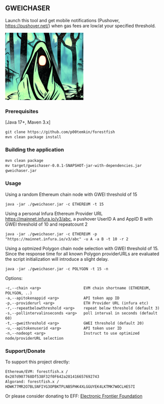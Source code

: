 ## GWEICHASER

Launch this tool and get mobile notifications (Pushover, <https://pushover.net/>) when gas fees are low/at your specified threshold.

![alt text](https://github.com/p00temkin/gweichaser/blob/master/img/gweichase.png?raw=true)

### Prerequisites

[Java 17+, Maven 3.x]

   ```
git clone https://github.com/p00temkin/forestfish
mvn clean package install
   ```

### Building the application

   ```
   mvn clean package
   mv target/gweichaser-0.0.1-SNAPSHOT-jar-with-dependencies.jar gweichaser.jar
   ```

### Usage

Using a random Ethereum chain node with GWEI threshold of 15

   ```
   java -jar ./gweichaser.jar -c ETHEREUM -t 15
   ```

Using a personal Infura Ethereum Provider URL <https://mainnet.infura.io/v3/abc>, a pushover UserID A and AppID B with GWEI threshold of 10 and repeatcount 2

   ```
   java -jar ./gweichaser.jar -c ETHEREUM -p "https://mainnet.infura.io/v3/abc" -u A -a B -t 10 -r 2
   ```

Using a optmized Polygon chain node selection with GWEI threshold of 15. Since the response time for all known Polygon providerURLs are evaluated the script initialization will introduce a slight delay.

   ```
   java -jar ./gweichaser.jar -c POLYGON -t 15 -n
   ```

Options:

   ```
 -c,--chain <arg>                   EVM chain shortname (ETHEREUM, POLYGON, ..)
 -a,--apitokenappid <arg>           API token app ID
 -p,--providerurl <arg>             ETH Provider URL (infura etc)
 -r,--repeatbelowthreshold <arg>    repeat below threshold (default 3)
 -s,--pollintervalinseconds <arg>   poll interval in seconds (default 60)
 -t,--gweithreshold <arg>           GWEI threshold (default 20)
 -u,--apitokenuserid <arg>          API token user ID
 -n,--nodeopt <arg>                 Instruct to use optimized node/providerURL selection
   ```

### Support/Donate

To support this project directly:

   ```
   Ethereum/EVM: forestfish.x / 0x207d907768Df538F32f0F642a281416657692743
   Algorand: forestfish.x / HDWK77MR2O7BLSNFIYG3OPBKTPLNB5PHK4XLGGUYEK4LKTMK7WOCLHE57I
   ```

Or please consider donating to EFF:
[Electronic Frontier Foundation](https://supporters.eff.org/donate)

